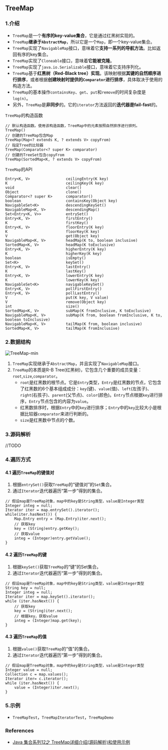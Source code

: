 ## TreeMap

### 1.介绍
- `TreeMap`是一个**有序的key-value集合**，它是通过红黑树实现的。
- `TreeMap`**继承于`AbstractMap`**，所以它是一个`Map`，即一个key-value集合。
- `TreeMap`实现了`NavigableMap`接口，意味着它**支持一系列的导航方法**。比如返回有序的key集合。
- `TreeMap`实现了`Cloneable`接口，意味着**它能被克隆**。
- `TreeMap`实现了`java.io.Serializable`接口，意味着它支持序列化。
- `TreeMap`基于**红黑树（Red-Black tree）实现**。该映射根据**其键的自然顺序进行排序**，或者根据**创建映射时提供的`Comparator`进行排序**，具体取决于使用的构造方法。
- `TreeMap`的基本操作`containsKey`、`get`、`put`和`remove`的时间复杂度是`log(n)`。
- 另外，`TreeMap`是**非同步**的。它的`iterator`方法返回的**迭代器是fail-fast**的。

`TreeMap`的构造函数
```
// 默认构造函数。使用该构造函数，TreeMap中的元素按照自然排序进行排列。
TreeMap()
// 创建的TreeMap包含Map
TreeMap(Map<? extends K, ? extends V> copyFrom)
// 指定Tree的比较器
TreeMap(Comparator<? super K> comparator)
// 创建的TreeSet包含copyFrom
TreeMap(SortedMap<K, ? extends V> copyFrom)
```

`TreeMap`的API
```
Entry<K, V>                ceilingEntry(K key)
K                          ceilingKey(K key)
void                       clear()
Object                     clone()
Comparator<? super K>      comparator()
boolean                    containsKey(Object key)
NavigableSet<K>            descendingKeySet()
NavigableMap<K, V>         descendingMap()
Set<Entry<K, V>>           entrySet()
Entry<K, V>                firstEntry()
K                          firstKey()
Entry<K, V>                floorEntry(K key)
K                          floorKey(K key)
V                          get(Object key)
NavigableMap<K, V>         headMap(K to, boolean inclusive)
SortedMap<K, V>            headMap(K toExclusive)
Entry<K, V>                higherEntry(K key)
K                          higherKey(K key)
boolean                    isEmpty()
Set<K>                     keySet()
Entry<K, V>                lastEntry()
K                          lastKey()
Entry<K, V>                lowerEntry(K key)
K                          lowerKey(K key)
NavigableSet<K>            navigableKeySet()
Entry<K, V>                pollFirstEntry()
Entry<K, V>                pollLastEntry()
V                          put(K key, V value)
V                          remove(Object key)
int                        size()
SortedMap<K, V>            subMap(K fromInclusive, K toExclusive)
NavigableMap<K, V>         subMap(K from, boolean fromInclusive, K to, boolean toInclusive)
NavigableMap<K, V>         tailMap(K from, boolean inclusive)
SortedMap<K, V>            tailMap(K fromInclusive)
```

### 2.数据结构
![TreeMap-min](https://www.wailian.work/images/2018/10/29/TreeMap-min.jpg)

1. `TreeMap`实现继承于`AbstractMap`，并且实现了`NavigableMap`接口。
1. `TreeMap`的本质是R-B Tree(红黑树)，它包含几个重要的成员变量：`root`,`size`,`comparator`。
    - `root`是红黑数的根节点。它是`Entry`类型，`Entry`是红黑数的节点，它包含了红黑数的6个基本组成成分：`key`(键)、`value`(值)、`left`(左孩子)、`right`(右孩子)、`parent`(父节点)、`color`(颜色)。`Entry`节点根据`key`进行排序，`Entry`节点包含的内容为`value`。
    - 红黑数排序时，根据`Entry`中的`key`进行排序；`Entry`中的`key`比较大小是根据比较器`comparator`来进行判断的。
    - `size`是红黑数中节点的个数。


### 3.源码解析
//TODO

### 4.遍历方式
#### 4.1 遍历`TreeMap`的键值对
1. 根据`entrySet()`获取`TreeMap`的“键值对”的`Set`集合。
1. 通过`Iterator`迭代器遍历“第一步”得到的集合。
```
// 假设map是TreeMap对象，map中的key是String类型，value是Integer类型
Integer integ = null;
Iterator iter = map.entrySet().iterator();
while(iter.hasNext()) {
    Map.Entry entry = (Map.Entry)iter.next();
    // 获取key
    key = (String)entry.getKey();
    // 获取value
    integ = (Integer)entry.getValue();
}
```

#### 4.2 遍历`TreeMap`的键
1. 根据`keySet()`获取`TreeMap`的“键”的Set集合。
1. 通过`Iterator`迭代器遍历“第一步”得到的集合。
```
// 假设map是TreeMap对象，map中的key是String类型，value是Integer类型
String key = null;
Integer integ = null;
Iterator iter = map.keySet().iterator();
while (iter.hasNext()) {
    // 获取key
    key = (String)iter.next();
    // 根据key，获取value
    integ = (Integer)map.get(key);
}
```

#### 4.3 遍历`TreeMap`的值
1. 根据`value()`获取`TreeMap`的“值”的集合。
1. 通过`Iterator`迭代器遍历“第一步”得到的集合。
```
// 假设map是TreeMap对象，map中的key是String类型，value是Integer类型
Integer value = null;
Collection c = map.values();
Iterator iter= c.iterator();
while (iter.hasNext()) {
    value = (Integer)iter.next();
}
```

### 5.示例
- `TreeMapTest`，`TreeMapIteratorTest`，`TreeMapDemo`

### References
- [Java 集合系列12之 TreeMap详细介绍(源码解析)和使用示例](http://www.cnblogs.com/skywang12345/p/3310928.html)